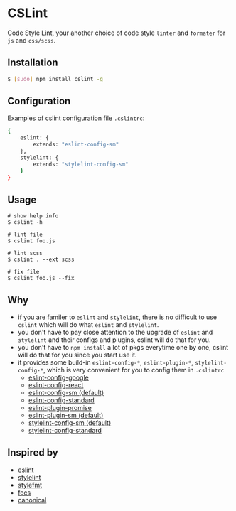 # CSLint

Code Style Lint, your another choice of code style `linter` and `formater` for `js` and `css/scss`.

## Installation

```bash
$ [sudo] npm install cslint -g
```

## Configuration

 Examples of cslint configuration file `.cslintrc`:

```bash
{
    eslint: {
        extends: "eslint-config-sm"
    },
    stylelint: {
        extends: "stylelint-config-sm"
    }
}
```
## Usage
```
# show help info
$ cslint -h

# lint file
$ cslint foo.js

# lint scss
$ cslint . --ext scss

# fix file
$ cslint foo.js --fix
```

## Why

* if you are familer to `eslint` and `stylelint`,  there is no difficult to use `cslint` which will do what `eslint` and `stylelint`.
* you don't have to pay close attention to the upgrade of `eslint` and `stylelint` and their configs and plugins,  cslint will do that for you.
* you don't have to `npm install` a lot of pkgs everytime one by one, cslint will do that for you since you start use it.
* it provides some build-in  `eslint-config-*`, `eslint-plugin-*`, `stylelint-config-*`,  which is very convenient for you to config them in `.cslintrc`
    * [eslint-config-google](https://www.npmjs.com/package/eslint-config-google)
    * [eslint-config-react](https://www.npmjs.com/package/eslint-config-react)
    * [eslint-config-sm (default)](https://www.npmjs.com/package/eslint-config-sm)
    * [eslint-config-standard](https://www.npmjs.com/package/eslint-config-standard)
    * [eslint-plugin-promise](https://www.npmjs.com/package/eslint-plugin-promise)
    * [eslint-plugin-sm (default)](https://www.npmjs.com/package/eslint-plugin-sm)
    * [stylelint-config-sm (default)](https://www.npmjs.com/package/stylelint-config-sm)
    * [stylelint-config-standard](https://www.npmjs.com/package/stylelint-config-standard)

## Inspired by

* [eslint](http://eslint.org)
* [stylelint](http://stylelint.io)
* [stylefmt](https://github.com/morishitter/stylefmt)
* [fecs](https://github.com/ecomfe/fecs)
* [canonical](https://github.com/gajus/canonical)
